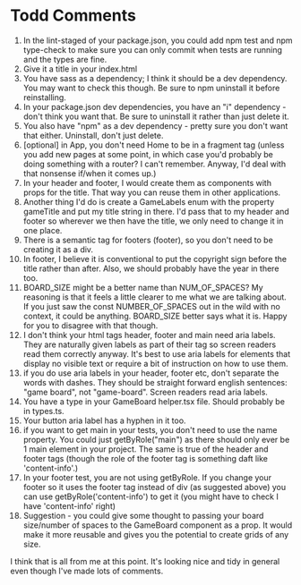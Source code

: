 # Todd Comments

1. In the lint-staged of your package.json, you could add npm test and npm type-check to make sure you can only commit when tests are running and the types are fine.
2. Give it a title in your index.html
3. You have sass as a dependency; I think it should be a dev dependency. You may want to check this though. Be sure to npm uninstall it before reinstalling.
4. In your package.json dev dependencies, you have an "i" dependency - don't think you want that. Be sure to uninstall it rather than just delete it.
5. You also have "npm" as a dev dependency - pretty sure you don't want that either. Uninstall, don't just delete.
6. [optional] in App, you don't need Home to be in a fragment tag (unless you add new pages at some point, in which case you'd probably be doing something with a router? I can't remember. Anyway, I'd deal with that nonsense if/when it comes up.)
7. In your header and footer, I would create them as components with props for the title. That way you can reuse them in other applications.
8. Another thing I'd do is create a GameLabels enum with the property gameTitle and put my title string in there. I'd pass that to my header and footer so wherever we then have the title, we only need to change it in one place.
9. There is a semantic tag for footers (footer), so you don't need to be creating it as a div.
10. In footer, I believe it is conventional to put the copyright sign before the title rather than after. Also, we should probably have the year in there too.
11. BOARD_SIZE might be a better name than NUM_OF_SPACES? My reasoning is that it feels a little clearer to me what we are talking about. If you just saw the const NUMBER_OF_SPACES out in the wild with no context, it could be anything. BOARD_SIZE better says what it is. Happy for you to disagree with that though.
12. I don't think your html tags header, footer and main need aria labels. They are naturally given labels as part of their tag so screen readers read them correctly anyway. It's best to use aria labels for elements that display no visible text or require a bit of instruction on how to use them.
13. if you do use aria labels in your header, footer etc, don't separate the words with dashes. They should be straight forward english sentences: "game board", not "game-board". Screen readers read aria labels.
14. You have a type in your GameBoard helper.tsx file. Should probably be in types.ts.
15. Your button aria label has a hyphen in it too.
16. if you want to get main in your tests, you don't need to use the name property. You could just getByRole("main") as there should only ever be 1 main element in your project. The same is true of the header and footer tags (though the role of the footer tag is something daft like 'content-info'.)
17. In your footer test, you are not using getByRole. If you change your footer so it uses the footer tag instead of div (as suggested above) you can use getByRole('content-info') to get it (you might have to check I have 'content-info' right)
18. Suggestion - you could give some thought to passing your board size/number of spaces to the GameBoard component as a prop. It would make it more reusable and gives you the potential to create grids of any size.

I think that is all from me at this point. It's looking nice and tidy in general even though I've made lots of comments.
